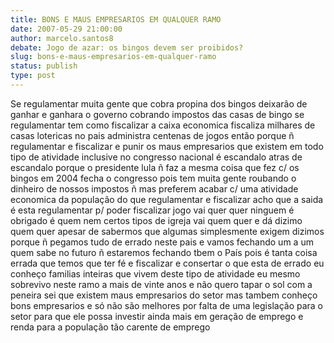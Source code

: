 ```yaml
---
title: BONS E MAUS EMPRESARIOS EM QUALQUER RAMO
date: 2007-05-29 21:00:00
author: marcelo.santos8
debate: Jogo de azar: os bingos devem ser proibidos?
slug: bons-e-maus-empresarios-em-qualquer-ramo
status: publish 
type: post
---
```


Se regulamentar muita gente que cobra propina dos bingos deixarão de ganhar e ganhara o governo cobrando impostos das casas de bingo se regulamentar tem como fiscalizar a caixa economica fiscaliza milhares de casas lotericas no pais administra centenas de jogos então porque ñ regulamentar e fiscalizar e punir os maus empresarios que existem em todo tipo de atividade inclusive no congresso nacional é escandalo atras de escandalo porque o presidente lula ñ faz a mesma coisa que fez c/ os bingos em 2004 fecha o congresso pois tem muita gente roubando o dinheiro de nossos impostos ñ mas preferem acabar c/ uma atividade economica da população do que regulamentar e fiscalizar acho que a saida é esta regulamentar p/ poder fiscalizar jogo vai quer quer ninguem é obrigado é quem nem certos tipos de igreja vai quem quer e dá dizimo quem quer apesar de sabermos que algumas simplesmente exigem dizimos porque ñ pegamos tudo de errado neste pais e vamos fechando um a um quem sabe no futuro ñ estaremos fechando tbem o País pois é tanta coisa errada que temos que ter fé e fiscalizar e consertar o que esta de errado eu conheço familias inteiras que vivem deste tipo de atividade eu mesmo sobrevivo neste ramo a mais de vinte anos e não quero tapar o sol com a peneira sei que existem maus empresarios do setor mas tambem conheço bons empresarios e só não são melhores por falta de uma legislação para o setor para que ele possa investir ainda mais em geração de emprego e renda para a população tão carente de emprego
